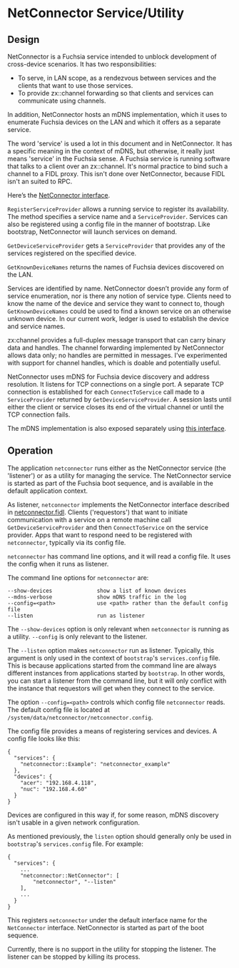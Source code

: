 # NetConnector Service/Utility

## Design

NetConnector is a Fuchsia service intended to unblock development of
cross-device scenarios. It has two responsibilities:

- To serve, in LAN scope, as a rendezvous between services and the clients that want to use those services.
- To provide zx::channel forwarding so that clients and services can communicate using channels.

In addition, NetConnector hosts an mDNS implementation, which it uses to
enumerate Fuchsia devices on the LAN and which it offers as a separate service.

The word 'service' is used a lot in this document and in NetConnector. It has
a specific meaning in the context of mDNS, but otherwise, it really just means
'service' in the Fuchsia sense. A Fuchsia service is running software that
talks to a client over an zx::channel. It's normal practice to bind such a
channel to a FIDL proxy. This isn't done over NetConnector, because FIDL isn't
an suited to RPC.

Here’s the [NetConnector interface](../../public/lib/netconnector/fidl/netconnector.fidl).

`RegisterServiceProvider` allows a running service to register its availability.
The method specifies a service name and a `ServiceProvider`.
Services can also be registered using a config file in the manner of bootstrap.
Like bootstrap, NetConnector will launch services on demand.

`GetDeviceServiceProvider` gets a `ServiceProvider` that provides any of the
services registered on the specified device.

`GetKnownDeviceNames` returns the names of Fuchsia devices discovered on the
LAN.

Services are identified by name. NetConnector doesn’t provide any form of
service enumeration, nor is there any notion of service type. Clients need to
know the name of the device and service they want to connect to, though
`GetKnownDeviceNames` could be used to find a known service on an otherwise
unknown device. In our current work, ledger is used to establish the device and
service names.

zx:channel provides a full-duplex message transport that can carry binary data
and handles. The channel forwarding implemented by NetConnector allows data
only; no handles are permitted in messages. I’ve experimented with support for
channel handles, which is doable and potentially useful.

NetConnector uses mDNS for Fuchsia device discovery and address resolution. It
listens for TCP connections on a single port. A separate TCP connection is
established for each `ConnectToService` call made to a `ServiceProvider` returned
by `GetDeviceServiceProvider`. A session lasts until either the client or
service closes its end of the virtual channel or until the TCP connection fails.

The mDNS implementation is also exposed separately using
[this interface](../../public/lib/netconnector/fidl/mdns.fidl).

## Operation

The application `netconnector` runs either as the NetConnector service (the
'listener') or as a utility for managing the service. The NetConnector service
is started as part of the Fuchsia boot sequence, and is available in the default
application context.

As listener, `netconnector` implements the NetConnector interface described in
[netconnector.fidl](../services/netconnector.fidl). Clients ('requestors') that want to initiate communication with a
service on a remote machine call `GetDeviceServiceProvider` and then
`ConnectToService` on the service provider. Apps that want to respond
need to be registered with `netconnector`, typically via its config file.

`netconnector` has command line options, and it will read a config file. It uses
the config when it runs as listener.

The command line options for `netconnector` are:

    --show-devices              show a list of known devices
    --mdns-verbose              show mDNS traffic in the log
    --config=<path>             use <path> rather than the default config file
    --listen                    run as listener

The `--show-devices` option is only relevant when `netconnector` is running as
a utility. `--config` is only relevant to the listener.

The `--listen` option makes `netconnector` run as listener. Typically, this
argument is only used in the context of `bootstrap`'s `services.config` file.
This is because applications started from the command line are always different
instances from applications started by `bootstrap`. In other words, you can
start a listener from the command line, but it will only conflict with the
instance that requestors will get when they connect to the service.

The option `--config=<path>` controls which config file
`netconnector` reads. The default config file is located at
`/system/data/netconnector/netconnector.config`.

The config file provides a means of registering services and devices. A config
file looks like this:

    {
      "services": {
        "netconnector::Example": "netconnector_example"
      },
      "devices": {
        "acer": "192.168.4.118",
        "nuc": "192.168.4.60"
      }
    }

Devices are configured in this way if, for some reason, mDNS discovery isn't
usable in a given network configuration.

As mentioned previously, the `listen` option should generally only be used in
`bootstrap`'s `services.config` file. For example:

    {
      "services": {
        ...
        "netconnector::NetConnector": [
            "netconnector", "--listen"
        ],
        ...
      }
    }

This registers `netconnector` under the default interface name for the
`NetConnector` interface. NetConnector is started as part of the boot sequence.

Currently, there is no support in the utility for
stopping the listener. The listener can be stopped by killing its process.
